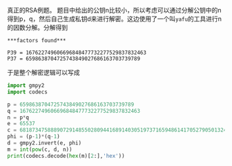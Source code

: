真正的RSA例题。
题目中给出的公钥n比较小，所以考虑可以通过分解公钥中的n得到p，q，然后自己生成私钥d来进行解密。这边使用了一个叫`yafu`的工具进行n的因数分解。分解得到
```
***factors found***

P39 = 167622749606696848477732277529837832463
P37 = 6598638704725743849027686163703739789
```
于是整个解密逻辑可以写成
```python
import gmpy2
import codecs

p = 6598638704725743849027686163703739789
q = 167622749606696848477732277529837832463
n = p*q
e = 65537
c = 681873475888907291485502809441689140305197371659486141705279050132490452420
phi = (p-1)*(q-1)
d = gmpy2.invert(e, phi)
m = int(pow(c, d, n))
print(codecs.decode(hex(m)[2:],'hex'))
```